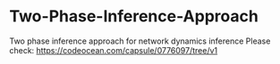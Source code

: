 # Two-Phase-Inference-Approach
Two phase inference approach for network dynamics inference
Please check: https://codeocean.com/capsule/0776097/tree/v1
